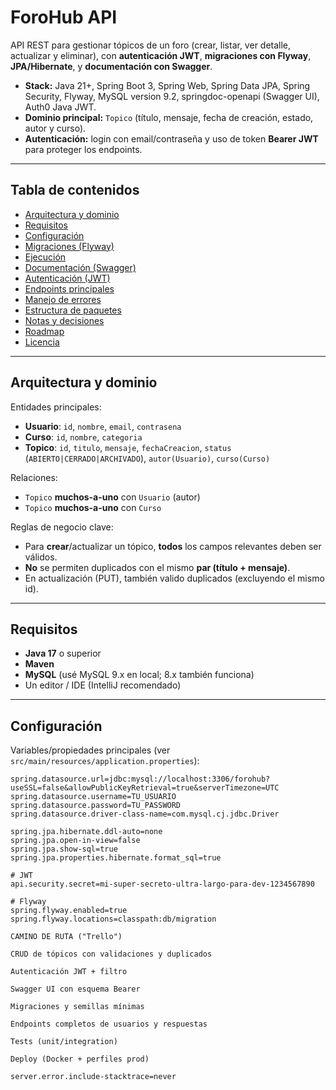 # ForoHub API

API REST para gestionar tópicos de un foro (crear, listar, ver detalle, actualizar y eliminar), con **autenticación JWT**, **migraciones con Flyway**, **JPA/Hibernate**, y **documentación con Swagger**.

- **Stack:** Java 21+, Spring Boot 3, Spring Web, Spring Data JPA, Spring Security, Flyway, MySQL version 9.2, springdoc-openapi (Swagger UI), Auth0 Java JWT.
- **Dominio principal:** `Topico` (título, mensaje, fecha de creación, estado, autor y curso).
- **Autenticación:** login con email/contraseña y uso de token **Bearer JWT** para proteger los endpoints.

---

## Tabla de contenidos

- [Arquitectura y dominio](#arquitectura-y-dominio)
- [Requisitos](#requisitos)
- [Configuración](#configuración)
- [Migraciones (Flyway)](#migraciones-flyway)
- [Ejecución](#ejecución)
- [Documentación (Swagger)](#documentación-swagger)
- [Autenticación (JWT)](#autenticación-jwt)
- [Endpoints principales](#endpoints-principales)
- [Manejo de errores](#manejo-de-errores)
- [Estructura de paquetes](#estructura-de-paquetes)
- [Notas y decisiones](#notas-y-decisiones)
- [Roadmap](#roadmap)
- [Licencia](#licencia)

---

## Arquitectura y dominio

Entidades principales:

- **Usuario**: `id`, `nombre`, `email`, `contrasena`
- **Curso**: `id`, `nombre`, `categoria`
- **Topico**: `id`, `titulo`, `mensaje`, `fechaCreacion`, `status` (`ABIERTO|CERRADO|ARCHIVADO`), `autor(Usuario)`, `curso(Curso)`

Relaciones:

- `Topico` **muchos-a-uno** con `Usuario` (autor)
- `Topico` **muchos-a-uno** con `Curso`

Reglas de negocio clave:

- Para **crear**/actualizar un tópico, **todos** los campos relevantes deben ser válidos.
- **No** se permiten duplicados con el mismo **par (título + mensaje)**.
- En actualización (PUT), también valido duplicados (excluyendo el mismo id).

---

## Requisitos

- **Java 17** o superior
- **Maven**
- **MySQL** (usé MySQL 9.x en local; 8.x también funciona)
- Un editor / IDE (IntelliJ recomendado)

---

## Configuración

Variables/propiedades principales (ver `src/main/resources/application.properties`):

```properties
spring.datasource.url=jdbc:mysql://localhost:3306/forohub?useSSL=false&allowPublicKeyRetrieval=true&serverTimezone=UTC
spring.datasource.username=TU_USUARIO
spring.datasource.password=TU_PASSWORD
spring.datasource.driver-class-name=com.mysql.cj.jdbc.Driver

spring.jpa.hibernate.ddl-auto=none
spring.jpa.open-in-view=false
spring.jpa.show-sql=true
spring.jpa.properties.hibernate.format_sql=true

# JWT
api.security.secret=mi-super-secreto-ultra-largo-para-dev-1234567890

# Flyway
spring.flyway.enabled=true
spring.flyway.locations=classpath:db/migration

CAMINO DE RUTA ("Trello")

CRUD de tópicos con validaciones y duplicados

Autenticación JWT + filtro

Swagger UI con esquema Bearer

Migraciones y semillas mínimas

Endpoints completos de usuarios y respuestas

Tests (unit/integration)

Deploy (Docker + perfiles prod)

server.error.include-stacktrace=never
